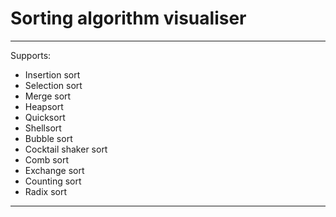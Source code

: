 # Sorting algorithm visualiser

---

Supports:

- Insertion sort
- Selection sort
- Merge sort
- Heapsort
- Quicksort
- Shellsort
- Bubble sort
- Cocktail shaker sort
- Comb sort
- Exchange sort
- Counting sort
- Radix sort

---
